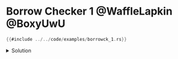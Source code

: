 # Borrow Checker 1 @WaffleLapkin @BoxyUwU

```rust
{{#include ../../code/examples/borrowck_1.rs}}
```

<details>
<summary>Solution</summary>

```
{{#include ../../code/examples/stderr/borrowck_1.stderr}}
```

Elided lifetimes in function pointers use "for all", so `fn(&u32)` in `accepts_func` is the same as `for<'a> fn(&'a u32)`.
In other words `accepts_func` requires a function that can be called with a reference with any lifetime.

Notably `func` can't be called with any lifetime — it can only be called with `'static`,
causing the error.

Note that normally it's okay to shorten lifetimes, i.e. coerce `&'big _` to `&'small _`.
However, in function pointers it's different, you can coerce `fn(&'small _)` to `fn(&'big _)` but not the other way around.
This is because when you call `fn(&'big _)` the argument can be coerced to `&'small _`.
This is also commonly known as functions being **contravariant** in respect to their arguments.
You can learn more about variance in the [Subtyping and Variance] chapter of the nomicon.

[Subtyping and Variance]: https://doc.rust-lang.org/nomicon/subtyping.html

</details>
